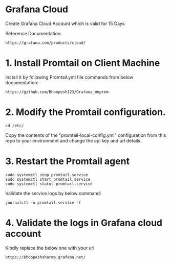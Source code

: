 # Grafana Cloud  
Create Grafana Cloud Account which is valid for 15 Days  

Reference Documentation:  

    https://grafana.com/products/cloud/

# 1. Install Promtail on Client Machine  
Install it by following Promtail.yml file commands from below documentation:   

    https://github.com/Bhoopesh123/Grafana_onprem 

# 2. Modify the Promtail configuration.

    cd /etc/

Copy the contents of the "promtail-local-config.yml" configuration from this repo to your environment and change the api key and url details.

# 3. Restart the Promtail agent

    sudo systemctl stop promtail.service
    sudo systemctl start promtail.service
    sudo systemctl status promtail.service

Validate the service logs by below command:

    journalctl -u promtail.service -f

# 4. Validate the logs in Grafana cloud account  

Kindly replace the below one with your url  

    https://bhoopeshsharma.grafana.net/

